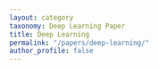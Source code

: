 ```yaml
---
layout: category
taxonomy: Deep Learning Paper
title: Deep Learning
permalink: "/papers/deep-learning/"
author_profile: false
---
```

